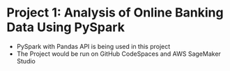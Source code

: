# Project 1: Analysis of Online Banking Data Using PySpark

- PySpark with Pandas API is being used in this project
- The Project would be run on GitHub CodeSpaces and AWS SageMaker Studio
